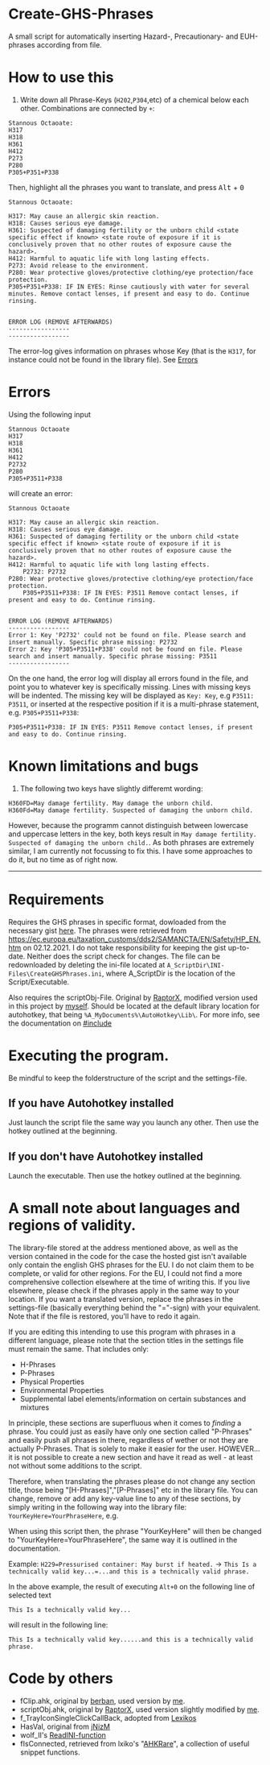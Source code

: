 # Create-GHS-Phrases
A small script for automatically inserting Hazard-, Precautionary- and EUH-phrases according from file.

# How to use this

1. Write down all Phrase-Keys (`H202`,`P304`,etc) of a chemical below each other. Combinations are connected by `+`:

```
Stannous Octaoate:
H317
H318
H361
H412
P273
P280
P305+P351+P338
```

Then, highlight all the phrases you want to translate, and press <kbd>Alt</kbd> + <kbd>0</kbd>

```
Stannous Octaoate:

H317: May cause an allergic skin reaction.
H318: Causes serious eye damage.
H361: Suspected of damaging fertility or the unborn child <state specific effect if known> <state route of exposure if it is conclusively proven that no other routes of exposure cause the hazard>.
H412: Harmful to aquatic life with long lasting effects.
P273: Avoid release to the environment.
P280: Wear protective gloves/protective clothing/eye protection/face protection.
P305+P351+P338: IF IN EYES: Rinse cautiously with water for several minutes. Remove contact lenses, if present and easy to do. Continue rinsing.


ERROR LOG (REMOVE AFTERWARDS)
-----------------
-----------------
```

The error-log gives information on phrases whose Key (that is the `H317`, for instance could not be found in the library file). See [Errors](#errors)

# Errors

Using the following input 
```
Stannous Octaoate
H317
H318
H361
H412
P2732
P280
P305+P3511+P338
```

will create an error:
```
Stannous Octaoate

H317: May cause an allergic skin reaction.
H318: Causes serious eye damage.
H361: Suspected of damaging fertility or the unborn child <state specific effect if known> <state route of exposure if it is conclusively proven that no other routes of exposure cause the hazard>.
H412: Harmful to aquatic life with long lasting effects.
	P2732: P2732 
P280: Wear protective gloves/protective clothing/eye protection/face protection.
	P305+P3511+P338: IF IN EYES: P3511 Remove contact lenses, if present and easy to do. Continue rinsing. 


ERROR LOG (REMOVE AFTERWARDS)
-----------------
Error 1: Key 'P2732' could not be found on file. Please search and insert manually. Specific phrase missing: P2732
Error 2: Key 'P305+P3511+P338' could not be found on file. Please search and insert manually. Specific phrase missing: P3511
-----------------
```
On the one hand, the error log will display all errors found in the file, and point you to whatever key is specifically missing. Lines with missing keys will be indented. The missing key will be displayed as `Key: Key`, e.g `P3511: P3511`, or  inserted at the respective position if it is a multi-phrase statement, e.g. `P305+P3511+P338`:

	P305+P3511+P338: IF IN EYES: P3511 Remove contact lenses, if present and easy to do. Continue rinsing. 
 
# Known limitations and bugs

1. The following two keys have slightly differemt wording:
    
```
H360FD=May damage fertility. May damage the unborn child.
H360Fd=May damage fertility. Suspected of damaging the unborn child.
```
However, because the programm cannot distinguish between lowercase and uppercase letters in the key, both keys result in `May damage fertility. Suspected of damaging the unborn child.`. As both phrases are extremely similar, I am currently not focussing to fix this. I have some approaches to do it, but no time as of right now.
    
--- 

# Requirements
Requires the GHS phrases in specific format, dowloaded from the necessary gist [here](https://gist.github.com/Gewerd-Strauss/66c07fc5616a8336b52e3609cc9f36ef).
The phrases were retrieved from https://ec.europa.eu/taxation_customs/dds2/SAMANCTA/EN/Safety/HP_EN.htm on 02.12.2021. I do not take responsibility for keeping the gist up-to-date. Neither does the script check for changes. The file can be redownloaded by deleting the ini-file located at `A_ScriptDir\INI-Files\CreateGHSPhrases.ini`, where A_ScriptDir is the location of the Script/Executable.

Also requires the scriptObj-File. Original by [RaptorX](https://github.com/RaptorX/ScriptObj), modified version used in this project by [myself](https://github.com/Gewerd-Strauss/ScriptObj). Should be located at the default library location for autohotkey, that being `%A_MyDocuments%\AutoHotkey\Lib\`. For more info, see the documentation on [#include](https://www.autohotkey.com/docs/commands/_Include.htm)


# Executing the program.

Be mindful to keep the folderstructure of the script and the settings-file.

## If you have Autohotkey installed

Just launch the script file the same way you launch any other. Then use the hotkey outlined at the beginning.

## If you don't have Autohotkey installed

Launch the executable. Then use the hotkey outlined at the beginning.

# A small note about languages and regions of validity.

The library-file stored at the address mentioned above, as well as the version contained in the code for the case the hosted gist isn't available only contain the english GHS phrases for the EU. I do not claim them to be complete, or valid for other regions. For the EU, I could not find a more comprehensive collection elsewhere at the time of writing this. If you live elsewhere, please check if the phrases apply in the same way to your location. If you want a translated version, replace the phrases in the settings-file (basically everything behind the "="-sign) with your equivalent. Note that if the file is restored, you'll have to redo it again.

If you are editing this intending to use this program with phrases in a different language, please note that the section titles in the settings file must remain the same. That includes only:

* H-Phrases
* P-Phrases
* Physical Properties
* Environmental Properties
* Supplemental label elements/information on certain substances and mixtures

In principle, these sections are superfluous when it comes to _finding_ a phrase. You could just as easily have only one section called "P-Phrases" and easily push all phrases in there, regardless of wether or not they are actually P-Phrases. That is solely to make it easier for the user. HOWEVER... it is not possible to create a new section and have it read as well - at least not without some additions to the script. 

Therefore, when translating the phrases please do not change any section title, those being "[H-Phrases]","[P-Phrases]" etc in the library file. You can change, remove or add any key-value line to any of these sections, by simply writing in the following way into the library file: `YourKeyHere=YourPhraseHere`, e.g.

When using this script then, the phrase "YourKeyHere" will then be changed to
"YourKeyHere=YourPhraseHere", the same way it is outlined in the documentation.

Example: `H229=Pressurised container: May burst if heated.` → `This Is a technically valid key...=...and this is a technically valid phrase.`

In the above example, the result of executing `Alt+0` on the following line of selected text

`This Is a technically valid key...`

will result in the following line:

`This Is a technically valid key......and this is a technically valid phrase.`



# Code by others

* fClip.ahk, original by [berban](https://github.com/berban/Clip), used version by [me](https://github.com/Gewerd-Strauss/fClip.ahk).
* scriptObj.ahk, original by [RaptorX](https://github.com/RaptorX/ScriptObj), used version slightly modified by [me](https://github.com/Gewerd-Strauss/ScriptObj).
* f_TrayIconSingleClickCallBack, adopted from [Lexikos](https://www.autohotkey.com/board/topic/26639-tray-menu-show-gui/?p=171954)
* HasVal, original from [jNizM](https://www.autohotkey.com/boards/viewtopic.php?p=109173&sid=e530e129dcf21e26636fec1865e3ee30#p109173)
* wolf_II's [ReadINI-function](https://www.autohotkey.com/boards/viewtopic.php?p=256940#p256940)
* fIsConnected, retrieved from lxiko's "[AHKRare](https://github.com/Ixiko/AHK-Rare)", a collection of useful snippet functions. 

